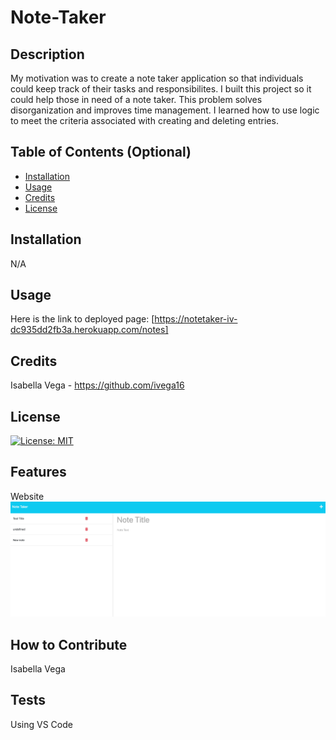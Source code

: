 # Note-Taker

## Description

My motivation was to create a note taker application so that individuals could keep track of their tasks and responsibilites. I built this project so it could help those in need of a note taker. This problem solves disorganization and improves time management. I learned how to use logic to meet the criteria associated with creating and deleting entries.

## Table of Contents (Optional)

- [Installation](#installation)
- [Usage](#usage)
- [Credits](#credits)
- [License](#license)

## Installation

N/A

## Usage

Here is the link to deployed page: [https://notetaker-iv-dc935dd2fb3a.herokuapp.com/notes]

## Credits

Isabella Vega - https://github.com/ivega16

## License

[![License: MIT](https://img.shields.io/badge/License-MIT-yellow.svg)](https://opensource.org/licenses/MIT)


## Features

Website
![Alt text](<images/Screenshot 2023-08-31 at 9.25.59 PM.png>)



## How to Contribute

Isabella Vega

## Tests

Using VS Code

